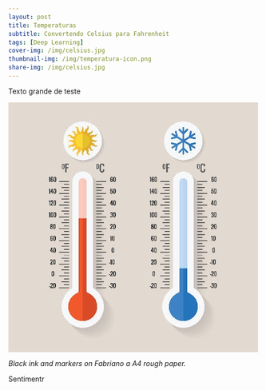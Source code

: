 ```yaml
---
layout: post
title: Temperaturas
subtitle: Convertendo Celsius para Fahrenheit
tags: [Deep Learning]
cover-img: /img/celsius.jpg
thumbnail-img: /img/temperatura-icon.png
share-img: /img/celsius.jpg
---
```


Texto grande de teste

<img src="/img/celsius.jpg" alt="Temperatura" align="center"/>

*Black ink and markers on Fabriano a A4 rough paper.*

Sentimentr

